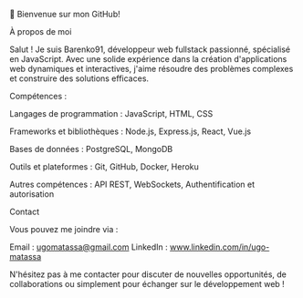 👋 Bienvenue sur mon GitHub!

À propos de moi

Salut ! Je suis Barenko91, développeur web fullstack passionné, spécialisé en JavaScript. Avec une solide expérience dans la création d'applications web dynamiques et interactives, j'aime résoudre des problèmes complexes et construire des solutions efficaces.

Compétences :

Langages de programmation : JavaScript, HTML, CSS

Frameworks et bibliothèques : Node.js, Express.js, React, Vue.js

Bases de données : PostgreSQL, MongoDB

Outils et plateformes : Git, GitHub, Docker, Heroku

Autres compétences : API REST, WebSockets, Authentification et autorisation

Contact

Vous pouvez me joindre via :

Email : ugomatassa@gmail.com
LinkedIn : www.linkedin.com/in/ugo-matassa

N'hésitez pas à me contacter pour discuter de nouvelles opportunités, de collaborations ou simplement pour échanger sur le développement web !
